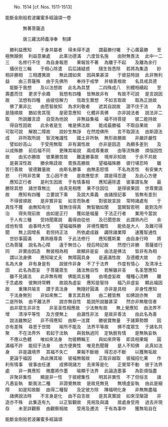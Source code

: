 ﻿　　No. 1514 [cf. Nos. 1511-1513]

能斷金剛般若波羅蜜多經論頌一卷

　　　　無著菩薩造


　　　　唐三藏法師義凈奉　制譯


　勝利益應知　　于身并屬者
　得未得不退　　謂最勝付囑
　于心廣最勝　　至極無顛倒
　利益意樂處　　此乘功德滿
　六度皆名施　　由財無畏法
　此中一二三　　名修行不住
　為自身報恩　　果報皆不著
　為離于不起　　及離為余行
　攝伏在三輪　　于相心除遣
　后后諸疑惑　　隨生皆悉除
　若將為集造　　妙相非勝相
　三相遷異故　　無此謂如來
　因與果甚深　　于彼惡時說
　此非無利益　　由三菩薩殊
　由于先佛所　　奉持于戒學
　并植善根故　　名具戒具德
　能斷于我想　　及以法想故
　此名為具慧　　二四殊成八
　別體相續起　　至壽盡而住
　更求于余趣　　我想有四種
　皆無故非有　　有故不可說
　是言說因故　　法想有四種
　由彼信解力　　信故生實想
　不如言取故　　取為正說故
　佛了果非比　　由愿智故知
　為求利敬者　　遮其自說故
　證不住于法　　為是隨順故
　猶如舍其筏　　是密意應知
　化體非真佛　　亦非說法者
　說法非二取　　所說離言詮
　自受為他說　　非無益集福
　福不持菩提　　彼二能持故
　得自性因故　　此余者是生
　唯是佛法故　　能成最勝福
　不取自果故　　非可取可說
　解脫二障故　　說妙生無諍
　在然燈佛所　　言不取證法
　由斯證法成　　非所取所說
　智流唯識性　　國土非所執
　無形故勝故　　非嚴許嚴性
　譬如妙高山　　于受用無取
　非有漏性故　　亦非是因造
　為顯多差別　　及以成殊勝
　前后福不同　　更陳其喻說
　兩成尊重故　　由等流殊勝
　煩惱因性故　　由劣亦勝故
　彼果勝苦故　　難逢勝事故
　境岸非知故　　于余不共故
　是甚深性故　　勝余略詮故
　胄族高勝故　　望福福殊勝
　彼行堪忍時　　雖苦行善故
　彼德難量故　　由斯名勝事
　由無恚怒情　　不名為苦性
　有安樂大悲　　行時非苦果
　生心因不舍　　是故應堅求
　謂是得忍邊　　及此心方便
　應知正行者　　是利生因故
　于有情事相　　應知遍除遣
　彼事謂名聚　　最勝除其想
　諸世尊無比　　由真見相應
　果不住因位　　是得彼果因
　世尊實語故　　應知有四種
　立要說下乘　　及說大乘義
　由諸授記事　　皆無有差別
　不得彼順故　　是非實非妄
　如言而執者　　對彼故宣說
　常時諸處有　　于真性不獲
　由無知有住　　智無住得真
　無智猶如闇　　當閑智若明
　能對及所治　　得失現前故
　由如是正行　　獲如是福量
　于法正行者　　業用今當說
　于人有三種　　受持聞廣說
　義得由從他　　及已聞思故
　此謂熟內已　　余成他有情
　由事時大性　　望福福殊勝
　非境性獨性　　能依是大人
　及難可得聞　　無上因增長
　若但持正法　　所依處成器
　蠲除諸業障　　速獲智通性
　世妙事圓滿　　異熟極尊貴
　于此法修行　　應知獲斯業
　由自身行時　　將已為菩薩
　說名為心障　　違于無住心
　授后時記故　　然燈行非勝
　菩薩彼行同　　非實由因造
　無彼相為相　　故顯非是妄
　由法是佛法　　皆非有為相
　謂以法身佛　　應知喻丈夫
　無障圓具身　　是遍滿性故
　及德體大故　　亦名為大身
　非有身是有　　說彼作非身
　不了于法界　　作度有情心
　及清凈土田　　此名為誑妄
　于菩薩眾生　　諸法無自性
　若解雖非圣　　名圣慧應知
　雖不見諸法　　此非無有眼
　佛能具五種　　由境虛妄故
　種種心流轉　　離于念處故
　彼無持常轉　　故說為虛妄
　應知是智持　　福乃非虛妄
　顯此福因故　　重陳共喻言
　謂于真法身　　無隨好圓滿
　亦非是具相　　非身性應知
　于法身無別　　非如來無二
　重言其具相　　由二體皆無
　如佛說亦無　　說二是所執
　由不離法界　　說亦無自性
　能說所說雖甚深　　然亦非無敬信者
　由非眾生非非生　　非圣圣性相應故
　少法無有故　　無上覺應知
　由法界不增　　清凈平等性
　及方便無上　　由漏性非法
　是故非善法　　由此名為善
　說法雖無記　　非不得應知
　由斯一法寶　　勝彼寶無量
　于諸算勢類　　因亦有差殊
　尋思于世間　　喻所不能及
　法界平等故　　佛不度眾生
　于諸名共聚　　不在法界外
　若起于法執　　與我執過同
　定執脫有情　　是無執妄執
　不應以色體　　唯如來法身
　勿彼轉輪王　　與如來齊等
　即具相果報　　圓滿福不許
　能招于法身　　由方便異性
　唯見色聞聲　　是人不知佛
　此真如法身　　非是識境界
　其福不失亡　　果報不斷絕
　得忍亦不斷　　以獲無垢故
　更論于福因　　為此陳其喻
　彼福無報故　　正取非越取
　彼福招化果　　作利有情事
　彼事由任運　　成佛現諸方
　去來等是化　　正覺常不動
　彼于法界處　　非一異應知
　微塵將作墨　　喻顯于法界
　此論造墨事　　為彰煩惱盡
　非聚非集性　　顯是非一性
　于彼總集性　　明其非異性
　不了但俗言　　諸凡愚妄執
　斷我法二種　　非證覺無故
　是故見無見　　無境虛妄執
　由此是細障　　如是知故斷
　由得二種智　　及定彼方除
　陳福明化身　　非無無盡福
　諸佛說法時　　不言身是化
　由不自言故　　是其真實說
　如來涅槃證　　非造亦不殊
　此集造有九　　以正智觀故
　見相及與識　　居處身受用
　過去并現存　　未至詳觀察
　由觀察相故　　受用及遷流
　于有為事中　　獲無垢自在　

能斷金剛般若波羅蜜多經論頌
